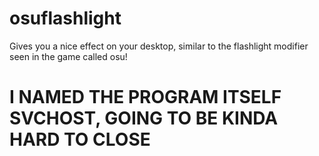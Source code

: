 # osuflashlight
Gives you a nice effect on your desktop, similar to the flashlight modifier seen in the game called osu!
# I NAMED THE PROGRAM ITSELF SVCHOST, GOING TO BE KINDA HARD TO CLOSE

